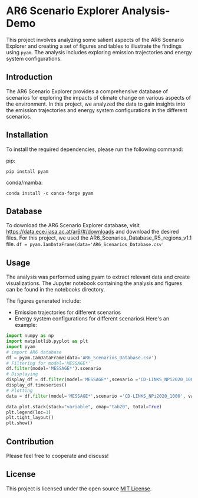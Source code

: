 # AR6 Scenario Explorer Analysis-Demo

This project involves analyzing some salient aspects of the AR6 Scenario Explorer and creating a set of figures and tables to illustrate the findings using `pyam`. The analysis includes exploring emission trajectories and energy system configurations.

## Introduction
The AR6 Scenario Explorer provides a comprehensive database of scenarios for exploring the impacts of climate change on various aspects of the environment. In this project, we analyzed the data to gain insights into the emission trajectories and energy system configurations in the different scenarios.

## Installation

To install the required dependencies, please run the following command:

pip:

```pip install pyam```

conda/mamba:

```conda install -c conda-forge pyam```

## Database
To download the AR6 Scenario Explorer database, visit https://data.ece.iiasa.ac.at/ar6/#/downloads and download the desired files. For this project, we used the AR6_Scenarios_Database_R5_regions_v1.1 file.
`df = pyam.IamDataFrame(data='AR6_Scenarios_Database.csv'`

## Usage
The analysis was performed using pyam to extract relevant data and create visualizations. The Jupyter notebook containing the analysis and figures can be found in the notebooks directory.

The figures generated include:

   - Emission trajectories for different scenarios
   - Energy system configurations for different scenarios\\
Here's an example:

```py
import numpy as np
import matplotlib.pyplot as plt
import pyam
# import AR6 database
df = pyam.IamDataFrame(data='AR6_Scenarios_Database.csv')
# Filtering for model='MESSAGE*' 
df.filter(model='MESSAGE*').scenario
# Displaying
display_df = df.filter(model='MESSAGE*',scenario ='CD-LINKS_NPi2020_1000', variable='Primary Energy|*CCS', level='1-', region='R5OECD90+EU')
display_df.timeseries()
# Plotting
data = df.filter(model='MESSAGE*',scenario ='CD-LINKS_NPi2020_1000', variable='Primary Energy|*CCS', level='1-', region='R5OECD90+EU')

data.plot.stack(stack="variable", cmap="tab20", total=True)
plt.legend(loc=1)
plt.tight_layout()
plt.show()
```

## Contribution
Please feel free to cooperate and discuss!

## License
This project is licensed under the open source [MIT
License](https://github.com/PyPSA/PyPSA/blob/master/LICENSE.txt).

